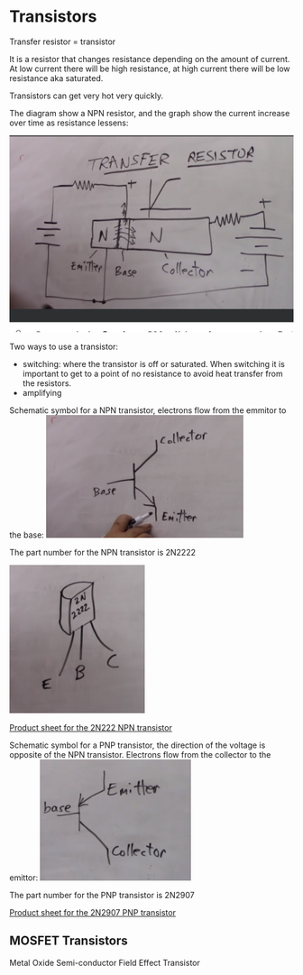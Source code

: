 # Transistors

Transfer resistor = transistor

It is a resistor that changes resistance depending on the amount of current. At low current there will be high resistance, at high current there will be low resistance aka saturated.

Transistors can get very hot very quickly.

The diagram show a NPN resistor, and the graph show the current increase over time as resistance lessens:

![](./files/2024-03-07-21-54-04.png)

Two ways to use a transistor:

- switching: where the transistor is off or saturated. When switching it is important to get to a point of no resistance to avoid heat transfer from the resistors.
- amplifying

Schematic symbol for a NPN transistor, electrons flow from the emmitor to the base:
![](./files/2024-04-22-20-37-17.png)

The part number for the NPN transistor is 2N2222

![](./files/2024-04-22-20-48-19.png)

[Product sheet for the 2N222 NPN transistor](./files/PN2222A.pdf)

Schematic symbol for a PNP transistor, the direction of the voltage is opposite of the NPN transistor. Electrons flow from the collector to the emittor:
![](./files/2024-04-22-20-39-23.png)

The part number for the PNP transistor is 2N2907

[Product sheet for the 2N2907 PNP transistor](./files/PN2907.pdf)

## MOSFET Transistors

Metal Oxide Semi-conductor Field Effect Transistor
